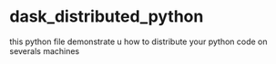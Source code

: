 # dask_distributed_python
this python file demonstrate u how to distribute your python code on severals machines
